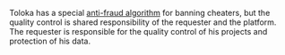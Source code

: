 Toloka has a special [anti-fraud algorithm](https://toloka.ai/anti-fraud/) for banning cheaters, but the quality control is shared responsibility of the requester and the platform. The requester is responsible for the quality control of his projects and protection of his data.